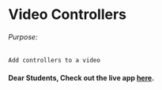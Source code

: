 # Video Controllers

###### Purpose:
    Add controllers to a video

#### Dear Students, Check out the live app [here](https://ramya-brs.github.io/Vedio-Controller/).
